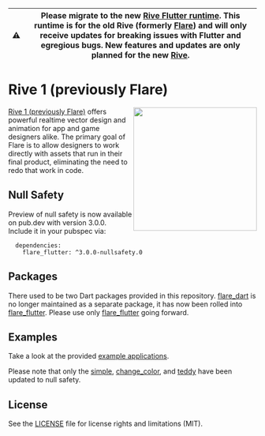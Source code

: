 :warning: | Please migrate to the new [Rive Flutter runtime](https://github.com/rive-app/rive-flutter). This runtime is for the old Rive (formerly [Flare](https://flare.rive.app)) and will only receive updates for breaking issues with Flutter and egregious bugs. New features and updates are only planned for the new [Rive](https://rive.app).
| -- | -- |

# Rive 1 (previously Flare)
<img align="right" src="https://cdn.rive.app/flare_macbook.png" height="250">

[Rive 1 (previously Flare)](https://flare.rive.app/) offers powerful realtime vector design and animation for app and game designers alike. The primary goal of Flare is to allow designers to work directly with assets that run in their final product, eliminating the need to redo that work in code.

## Null Safety
Preview of null safety is now available on pub.dev with version 3.0.0. Include it in your pubspec via:
```
  dependencies:
    flare_flutter: ^3.0.0-nullsafety.0
```

## Packages
There used to be two Dart packages provided in this repository. [flare_dart](https://pub.dev/packages/flare_dart) is no longer maintained as a separate package, it has now been rolled into [flare_flutter](https://pub.dev/packages/flare_flutter). Please use only [flare_flutter](https://pub.dev/packages/flare_flutter) going forward.

## Examples
Take a look at the provided [example applications](https://github.com/2d-inc/Flare-Flutter/tree/master/example).

Please note that only the [simple](example/simple), [change_color](example/change_color), and [teddy](example/teddy) have been updated to null safety.

## License
See the [LICENSE](LICENSE) file for license rights and limitations (MIT).
